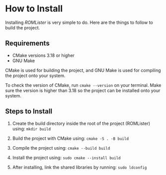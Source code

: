 # How to Install

Installing *ROMLister* is very simple to do. Here are the things to follow to build the project.

## Requirements

* CMake versions 3.18 or higher
* GNU Make

CMake is used for building the project, and GNU Make is used for compiling the project onto your system.

To check the version of CMake, run `cmake --version` on your terminal. Make sure the version is higher than 3.18 so the project can be installed onto your system.

## Steps to Install

1. Create the build directory inside the root of the project (ROMLister) using: `mkdir build`

2. Build the project with CMake using: `cmake -S . -B build`

3. Compile the project using: `cmake --build build`

4. Install the project using: `sudo cmake --install build`

5. After installing, link the shared libraries by running: `sudo ldconfig`
